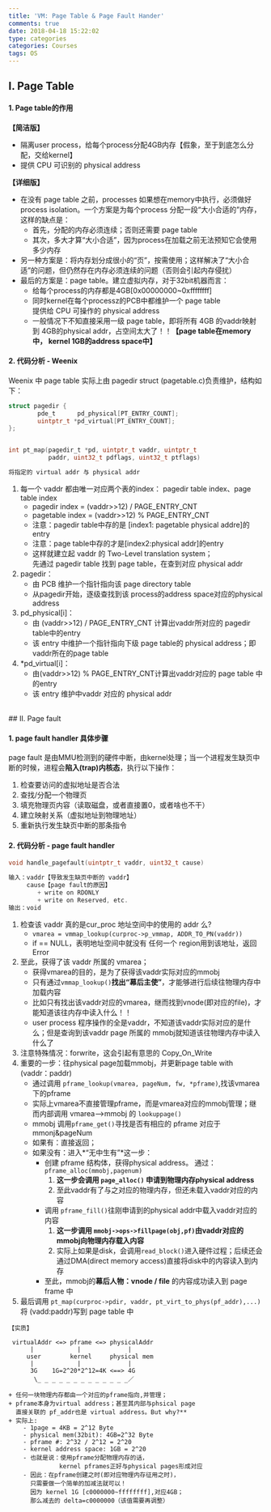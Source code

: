 ```yaml
---
title: 'VM: Page Table & Page Fault Hander'
comments: true
date: 2018-04-18 15:22:02
type: categories
categories: Courses
tags: OS
---
```


## I. Page Table

#### 1. Page table的作用

**【简洁版】**

- 隔离user process，给每个process分配4GB内存【假象，至于到底怎么分配，交给kernel】
- 提供 CPU 可识别的 physical address

**【详细版】**

- 在没有 page table 之前，processes 如果想在memory中执行，必须做好process isolation。一个方案是为每个process 分配一段“大小合适的”内存，这样的缺点是：
    + 首先，分配的内存必须连续；否则还需要 page table
    + 其次，多大才算“大小合适”，因为process在加载之前无法预知它会使用多少内存
- 另一种方案是：将内存划分成很小的“页”，按需使用；这样解决了“大小合适”的问题，但仍然存在内存必须连续的问题（否则会引起内存侵扰）
- 最后的方案是：page table。建立虚拟内存，对于32bit机器而言：
    + 给每个process的内存都是4GB[0x00000000~0xffffffff]
    + 同时kernel在每个processz的PCB中都维护一个 page table  
      提供给 CPU 可操作的 physical address
    + 一般情况下不知直接采用一级 page table，即将所有 4GB 的vaddr映射到 4GB的physical addr，占空间太大了！！**【page table在memory中， kernel 1GB的address space中】**


#### 2. 代码分析 - Weenix
Weenix 中 page table 实际上由 pagedir struct (pagetable.c)负责维护，结构如下：

```c
struct pagedir {
        pde_t      pd_physical[PT_ENTRY_COUNT];
        uintptr_t *pd_virtual[PT_ENTRY_COUNT];
};


int pt_map(pagedir_t *pd, uintptr_t vaddr, uintptr_t   
           paddr, uint32_t pdflags, uint32_t ptflags)

将指定的 virtual addr 与 physical addr
```

1. 每一个 vaddr 都由唯一对应两个表的index： pagedir table index、page table index
    + pagedir index = (vaddr>>12) / PAGE\_ENTRY\_CNT
    + pagetable index = (vaddr>>12) % PAGE\_ENTRY\_CNT
    + 注意：pagedir table中存的是 [index1: pagetable physical addre]的entry
    + 注意：page table中存的才是[index2:physical addr]的entry
    + 这样就建立起 vaddr 的 Two-Level translation system；  
      先通过 pagedir table 找到 page table，在查到对应 physical addr
2. pagedir： 
    + 由 PCB 维护一个指针指向该 page directory table
    + 从pagedir开始，逐级查找到该 process的address space对应的physical address
3. pd_physical[i]： 
    + 由 (vaddr>>12) / PAGE\_ENTRY\_CNT 计算出vaddr所对应的 pagedir table中的entry
    + 该 entry 中维护一个指针指向下级 page table的 physical address；即vaddr所在的page table
4. *pd_virtual[i]：
    + 由(vaddr>>12) % PAGE\_ENTRY\_CNT计算出vaddr对应的 page table 中的entry
    + 该 entry 维护中vaddr 对应的 physical addr


<br>
## II. Page fault

#### 1. page fault handler 具体步骤

page fault 是由MMU检测到的硬件中断，由kernel处理；当一个进程发生缺页中断的时候，进程会**陷入(trap)内核态**，执行以下操作： 

1. 检查要访问的虚拟地址是否合法 
2. 查找/分配一个物理页 
3. 填充物理页内容（读取磁盘，或者直接置0，或者啥也不干） 
4. 建立映射关系（虚拟地址到物理地址） 
5. 重新执行发生缺页中断的那条指令 

#### 2. 代码分析 - page fault handler 

```c
void handle_pagefault(uintptr_t vaddr, uint32_t cause)

输入：vaddr【导致发生缺页中断的 vaddr】 
     cause【page fault的原因】
        + write on RDONLY
        + write on Reserved, etc.
输出：void
```

1. 检查该 vaddr 真的是cur\_proc 地址空间中的使用的 addr 么?
    + `vmarea = vmmap_lookup(curproc->p_vmmap, ADDR_TO_PN(vaddr))`
    + if == NULL，表明地址空间中就没有 任何一个 region用到该地址，返回Error
2. 至此，获得了该 vaddr 所属的 vmarea；
    + 获得vmarea的目的，是为了获得该vaddr实际对应的mmobj
    + 只有通过`vmmap_lookup()`**找出“幕后主使”**，才能够进行后续往物理内存中加载内容
    + 比如只有找出该vaddr对应的vmarea，继而找到vnode(即对应的file)，才能知道该往内存中读入什么！！
    + user process 程序操作的全是vaddr，不知道该vaddr实际对应的是什么；但是查询到该vaddr page 所属的 mmobj就知道该往物理内存中读入什么了
3. 注意特殊情况：forwrite，这会引起有意思的 Copy\_On\_Write
4. 重要的一步：往physical page加载mmobj，并更新page table with (vaddr：paddr)
    - 通过调用 `pframe_lookup(vmarea, pageNum, fw, *pframe)`,找该vmarea下的pframe
    - 实际上vmarea不直接管理pframe，而是vmarea对应的mmobj管理；继而内部调用 vmarea—>mmobj 的 `lookuppage()`
    - mmobj 调用`pframe_get()`寻找是否有相应的 pframe 对应于 mmonj&pageNum
    - 如果有：直接返回；
    - 如果没有：进入*“无中生有”*这一步：
        - 创建 pframe 结构体，获得physical address。 通过：`pframe_alloc(mmobj,pagenum)`  
            1. **这一步会调用 `page_alloc()` 申请到物理内存physical address**  
            2. 至此vaddr有了与之对应的物理内存，但还未载入vaddr对应的内容
        - 调用 `pframe_fill()`往刚申请到的physical addr中载入vaddr对应的内容  
            1. **这一步调用 `mmobj->ops->fillpage(obj,pf)`由vaddr对应的mmobj向物理内存载入内容**  
            2. 实际上如果是disk，会调用`read_block()`进入硬件过程；后续还会通过DMA(direct memory access)直接将disk中的内容读入到内存
        - 至此，mmobj的**幕后人物：vnode / file** 的内容成功读入到 page frame 中
5. 最后调用 `pt_map(curproc->pdir, vaddr, pt_virt_to_phys(pf_addr),...)`将 (vadd:paddr)写到 page table 中

```
【实质】

 virtualAddr <=> pframe <=> physicalAddr
      |            |             |
     user        kernel     physical mem
      |            |             |
      3G    1G=2^20*2^12=4K <==> 4G
       \_ _ _ _ _ _ _ _ _ _ _ _ _／
       
+ 任何一块物理内存都由一个对应的pframe指向,并管理；
+ pframe本身为virtual address；甚至其内部与phsical page
  直接关联的 pf_addr也是 virtual address。But why?**  
+ 实际上:
    - 1page = 4KB = 2^12 Byte
    - physical mem(32bit): 4GB=2^32 Byte
    - pframe #: 2^32 / 2^12 = 2^20 
    - kernel address space: 1GB = 2^20
    - 也就是说：使用pframe分配物理内存的话，
              kernel pframes正好与physical pages形成对应
    - 因此：在pframe创建之时(即对应物理内存征用之时)，
      只需要做一个简单的加减法就可以！
      因为 kernel 1G [c0000000~ffffffff],对应4GB；
      那么减去的 delta=c0000000（该值需要再调整）
    
```

